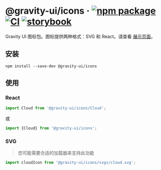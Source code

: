 # @gravity-ui/icons &middot; [![npm package](https://img.shields.io/npm/v/@gravity-ui/icons)](https://www.npmjs.com/package/@gravity-ui/icons) [![CI](https://img.shields.io/github/actions/workflow/status/gravity-ui/icons/.github/workflows/ci.yml?branch=main&label=CI&logo=github)](https://github.com/gravity-ui/icons/actions/workflows/ci.yml?query=branch:main) [![storybook](https://img.shields.io/badge/Storybook-deployed-ff4685)](https://preview.gravity-ui.com/icons/)

Gravity UI 图标包。图标提供两种格式：SVG 和 React。请查看 [展示页面](https://preview.gravity-ui.com/icons/)。

## 安装

```shell
npm install --save-dev @gravity-ui/icons
```

## 使用

### React

```js
import Cloud from '@gravity-ui/icons/Cloud';
```

或

```js
import {Cloud} from '@gravity-ui/icons';
```

### SVG

> 您可能需要合适的加载器来支持此功能

```js
import cloudIcon from '@gravity-ui/icons/svgs/cloud.svg';
```